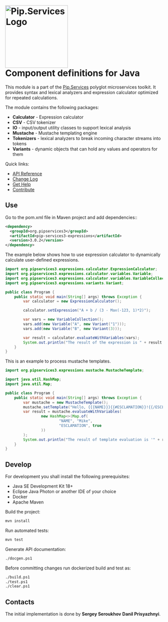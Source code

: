 # <img src="https://uploads-ssl.webflow.com/5ea5d3315186cf5ec60c3ee4/5edf1c94ce4c859f2b188094_logo.svg" alt="Pip.Services Logo" width="200"> <br/> Component definitions for Java

This module is a part of the [Pip.Services](http://pipservices.org) polyglot microservices toolkit.
It provides syntax and lexical analyzers and expression calculator optimized for repeated calculations.

The module contains the following packages:
- **Calculator** - Expression calculator
- **CSV** - CSV tokenizer
- **IO** - input/output utility classes to support lexical analysis
- **Mustache** - Mustache templating engine
- **Tokenizers** - lexical analyzers to break incoming character streams into tokens
- **Variants** - dynamic objects that can hold any values and operators for them

<a name="links"></a> Quick links:

* [API Reference](https://pip-services3-java.github.io/pip-services3-expressions-java/)
* [Change Log](CHANGELOG.md)
* [Get Help](http://docs.pipservices.org/get_help/)
* [Contribute](http://docs.pipservices.org/contribute/)

## Use

Go to the pom.xml file in Maven project and add dependencies::
```xml
<dependency>
  <groupId>org.pipservices3</groupId>
  <artifactId>pip-services3-expressions</artifactId>
  <version>3.0.2</version>
</dependency>
```

The example below shows how to use expression calculator to dynamically
calculate user-defined expressions.

```java
import org.pipservices3.expressions.calculator.ExpressionCalculator;
import org.pipservices3.expressions.calculator.variables.Variable;
import org.pipservices3.expressions.calculator.variables.VariableCollection;
import org.pipservices3.expressions.variants.Variant;

public class Program {
    public static void main(String[] args) throws Exception {
        var calculator = new ExpressionCalculator();

        calculator.setExpression("A + b / (3 - Max(-123, 1)*2)");

        var vars = new VariableCollection();
        vars.add(new Variable("A", new Variant("1")));
        vars.add(new Variable("B", new Variant(3)));

        var result = calculator.evaluateWithVariables(vars);
        System.out.println("The result of the expression is " + result.getAsString());
    }
}

```

This is an example to process mustache templates.


```java
import org.pipservices3.expressions.mustache.MustacheTemplate;

import java.util.HashMap;
import java.util.Map;

public class Program {
    public static void main(String[] args) throws Exception {
        var mustache = new MustacheTemplate();
        mustache.setTemplate("Hello, {{{NAME}}}{{#ESCLAMATION}}!{{/ESCLAMATION}}{{#unless ESCLAMATION}}.{{/unless}}");
        var result = mustache.evaluateWithVariables(
                new HashMap<>(Map.of(
                        "NAME", "Mike",
                        "ESCLAMATION", true
                ))
        );
        System.out.println("The result of template evaluation is '" + result + "'");
    }
}

```

## Develop

For development you shall install the following prerequisites:
* Java SE Development Kit 18+
* Eclipse Java Photon or another IDE of your choice
* Docker
* Apache Maven

Build the project:
```bash
mvn install
```

Run automated tests:
```bash
mvn test
```

Generate API documentation:
```bash
./docgen.ps1
```

Before committing changes run dockerized build and test as:
```bash
./build.ps1
./test.ps1
./clear.ps1
```

## Contacts

The initial implementation is done by 
**Sergey Seroukhov** 
**Danil Prisyazhnyi**.
